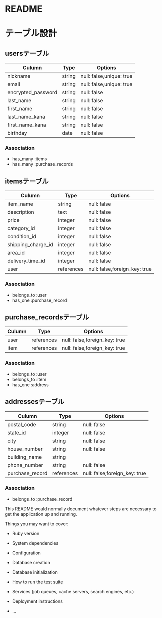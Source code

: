 # README

# テーブル設計

## usersテーブル
| Culumn   | Type   |   Options   |
| -------- | ------ | ----------- |
| nickname | string | null: false,unique: true |
| email    | string | null: false,unique: true |
| encrypted_password | string | null: false |
| last_name| string | null: false |
|first_name| string | null: false |
|last_name_kana| string | null: false |
|first_name_kana| string| null: false |
| birthday |  date  |  null: false |


### Association
 - has_many :items
 - has_many :purchase_records


## itemsテーブル
|  Culumn   | Type   |    Options    |
| --------- | ------ | ------------- |
| item_name | string |  null: false  |
|description|  text  |  null: false  |
|   price   |integer |  null: false  |
| category_id  | integer |  null: false  |
| condition_id | integer |  null: false  |
|shipping_charge_id| integer |  null: false  |
|  area_id  | integer |  null: false  |
|delivery_time_id| integer |  null: false  |
|   user    | references | null: false,foreign_key: true |


### Association
- belongs_to :user
- has_one :purchase_record


## purchase_recordsテーブル
| Culumn   |    Type    | Options   |
| -------- | ---------- | --------- |
|   user   | references | null: false,foreign_key: true |
|   item   | references | null: false,foreign_key: true |


### Association
- belongs_to :user
- belongs_to :item
- has_one :address

## addressesテーブル
|   Culumn    | Type   |   Options   |
| ----------- | ------ | ----------- |
| postal_code | string | null: false |
|   state_id  | integer| null: false |
|    city     | string | null: false |
|house_number | string | null: false |
|building_name| string |             |
|phone_number | string | null: false |
| purchase_record| references | null: false,foreign_key: true |

### Association
- belongs_to :purchase_record





This README would normally document whatever steps are necessary to get the
application up and running.

Things you may want to cover:

* Ruby version

* System dependencies

* Configuration

* Database creation

* Database initialization

* How to run the test suite

* Services (job queues, cache servers, search engines, etc.)

* Deployment instructions

* ...
